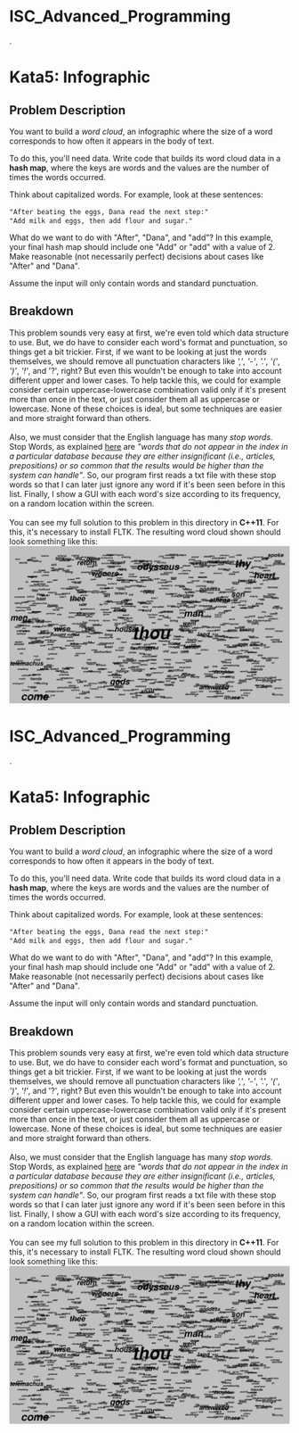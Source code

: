 # ISC_Advanced_Programming
.
# Kata5: Infographic

## Problem Description

You want to build a _word cloud_, an infographic where the size of a word corresponds to how often it appears in the body of text.

To do this, you'll need data. Write code that builds its word cloud data in a **hash map**, where the keys are words and the values are the number of times the words occurred.

Think about capitalized words. For example, look at these sentences:
```
"After beating the eggs, Dana read the next step:"
"Add milk and eggs, then add flour and sugar."
```
What do we want to do with "After", "Dana", and "add"? In this example, your final hash map should include one "Add" or "add" with a value of 2. Make reasonable (not necessarily perfect) decisions about cases like "After" and "Dana".

Assume the input will only contain words and standard punctuation.

## Breakdown

This problem sounds very easy at first, we're even told which data structure to use. But, we do have to consider each word's format and punctuation, so things get a bit trickier. First, if we want to be looking at just the words themselves, we should remove all punctuation characters like _','_, _'-'_, _'.'_, _'('_, _')'_, _'!'_, and '?', right? But even this wouldn't be enough to take into account different upper and lower cases. To help tackle this, we could for example consider certain uppercase-lowercase combination valid only if it's present more than once in the text, or just consider them all as uppercase or lowercase. None of these choices is ideal, but some techniques are easier and more straight forward than others.<br/>
<br/>
Also, we must consider that the English language has many _stop words_. Stop Words, as explained [here](http://xpo6.com/list-of-english-stop-words/) are _"words that do not appear in the index in a particular database because they are either insignificant (i.e., articles, prepositions) or so common that the results would be higher than the system can handle"_. So, our program first reads a txt file with these stop words so that I can later just ignore any word if it's been seen before in this list. Finally, I show a GUI with each word's size according to its frequency, on a random location within the screen.<br/>
<br/>
You can see my full solution to this problem in this directory in **C++11**. For this, it's necessary to install FLTK. The resulting word cloud shown should look something like this:<br/>
![word clod result](word_cloud_result.png)
# ISC_Advanced_Programming
.
# Kata5: Infographic

## Problem Description

You want to build a _word cloud_, an infographic where the size of a word corresponds to how often it appears in the body of text.

To do this, you'll need data. Write code that builds its word cloud data in a **hash map**, where the keys are words and the values are the number of times the words occurred.

Think about capitalized words. For example, look at these sentences:
```
"After beating the eggs, Dana read the next step:"
"Add milk and eggs, then add flour and sugar."
```
What do we want to do with "After", "Dana", and "add"? In this example, your final hash map should include one "Add" or "add" with a value of 2. Make reasonable (not necessarily perfect) decisions about cases like "After" and "Dana".

Assume the input will only contain words and standard punctuation.

## Breakdown

This problem sounds very easy at first, we're even told which data structure to use. But, we do have to consider each word's format and punctuation, so things get a bit trickier. First, if we want to be looking at just the words themselves, we should remove all punctuation characters like _','_, _'-'_, _'.'_, _'('_, _')'_, _'!'_, and '?', right? But even this wouldn't be enough to take into account different upper and lower cases. To help tackle this, we could for example consider certain uppercase-lowercase combination valid only if it's present more than once in the text, or just consider them all as uppercase or lowercase. None of these choices is ideal, but some techniques are easier and more straight forward than others.<br/>
<br/>
Also, we must consider that the English language has many _stop words_. Stop Words, as explained [here](http://xpo6.com/list-of-english-stop-words/) are _"words that do not appear in the index in a particular database because they are either insignificant (i.e., articles, prepositions) or so common that the results would be higher than the system can handle"_. So, our program first reads a txt file with these stop words so that I can later just ignore any word if it's been seen before in this list. Finally, I show a GUI with each word's size according to its frequency, on a random location within the screen.<br/>
<br/>
You can see my full solution to this problem in this directory in **C++11**. For this, it's necessary to install FLTK. The resulting word cloud shown should look something like this:<br/>
![word clod result](word_cloud_result.png)
